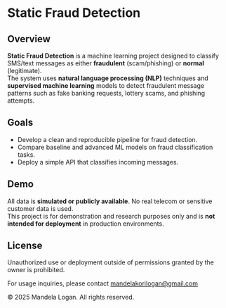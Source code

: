 # Static Fraud Detection

## Overview

**Static Fraud Detection** is a machine learning project designed to classify SMS/text messages as either **fraudulent** (scam/phishing) or **normal** (legitimate).  
The system uses **natural language processing (NLP)** techniques and **supervised machine learning** models to detect fraudulent message patterns such as fake banking requests, lottery scams, and phishing attempts.

## Goals

- Develop a clean and reproducible pipeline for fraud detection.
- Compare baseline and advanced ML models on fraud classification tasks.
- Deploy a simple API that classifies incoming messages.


## Demo

All data is **simulated or publicly available**. No real telecom or sensitive customer data is used.  
This project is for demonstration and research purposes only and is **not intended for deployment** in production environments.


## License  
Unauthorized use or deployment outside of permissions granted by the owner is prohibited.

For usage inquiries, please contact mandelakorilogan@gmail.com

© 2025 Mandela Logan. All rights reserved.
